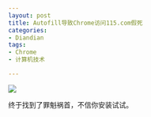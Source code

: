 ```yaml
---
layout: post
title: Autofill导致Chrome访问115.com假死
categories:
- Diandian
tags:
- Chrome
- 计算机技术

---
```

<p><img src="http://m2.img.srcdd.com/farm4/d/2012/0714/09/6DF6D044CBD43ECEC1D616C051BACF84_B500_900_500_88.PNG" /><br /></p>
<p>终于找到了罪魁祸首，不信你安装试试。</p>